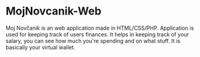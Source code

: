 # MojNovcanik-Web
Moj Novčanik is an web application made in HTML/CSS/PHP. Application is used for keeping track of users finances. It helps in keeping track of your salary, you can see how much you're spending and on what stuff. It is basically your virtual wallet.

